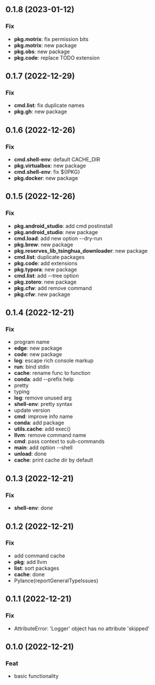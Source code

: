 ## 0.1.8 (2023-01-12)

### Fix

- **pkg.motrix**: fix permission bits
- **pkg.motrix**: new package
- **pkg.obs**: new package
- **pkg.code**: replace TODO extension

## 0.1.7 (2022-12-29)

### Fix

- **cmd.list**: fix duplicate names
- **pkg.gh**: new package

## 0.1.6 (2022-12-26)

### Fix

- **cmd.shell-env**: default CACHE_DIR
- **pkg.virtualbox**: new package
- **cmd.shell-env**: fix ${IPKG}
- **pkg.docker**: new package

## 0.1.5 (2022-12-26)

### Fix

- **pkg.android_studio**: add cmd postinstall
- **pkg.android_studio**: new package
- **cmd.load**: add new option --dry-run
- **pkg.brew**: new package
- **pkg.reserves_lib_tsinghua_downloader**: new package
- **cmd.list**: duplicate packages
- **pkg.code**: add extensions
- **pkg.typora**: new package
- **cmd.list**: add --tree option
- **pkg.zotero**: new package
- **pkg.cfw**: add remove command
- **pkg.cfw**: new package

## 0.1.4 (2022-12-21)

### Fix

- program name
- **edge**: new package
- **code**: new package
- **log**: escape rich console markup
- **run**: bind stdin
- **cache**: rename func to function
- **conda**: add --prefix help
- pretty
- typing
- **log**: remove unused arg
- **shell-env**: pretty syntax
- update version
- **cmd**: improve info name
- **conda**: add package
- **utils.cache**: add exec()
- **llvm**: remove command name
- **cmd**: pass context to sub-commands
- **main**: add option --shell
- **unload**: done
- **cache**: print cache dir by default

## 0.1.3 (2022-12-21)

### Fix

- **shell-env**: done

## 0.1.2 (2022-12-21)

### Fix

- add command cache
- **pkg**: add llvm
- **list**: sort packages
- **cache**: done
- Pylance(reportGeneralTypeIssues)

## 0.1.1 (2022-12-21)

### Fix

- AttributeError: 'Logger' object has no attribute 'skipped'

## 0.1.0 (2022-12-21)

### Feat

- basic functionality
